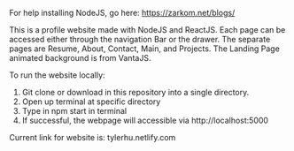 For help installing NodeJS, go here: https://zarkom.net/blogs/

This is a profile website made with NodeJS and ReactJS. Each page can be accessed either through the navigation Bar
or the drawer. The separate pages are Resume, About, Contact, Main, and Projects. The Landing Page animated background is from
VantaJS. 

To run the website locally:
1. Git clone or download in this repository into a single directory.
2. Open up terminal at specific directory
3. Type in npm start in terminal
4. If successful, the webpage will accessible via http://localhost:5000


Current link for website is:
tylerhu.netlify.com